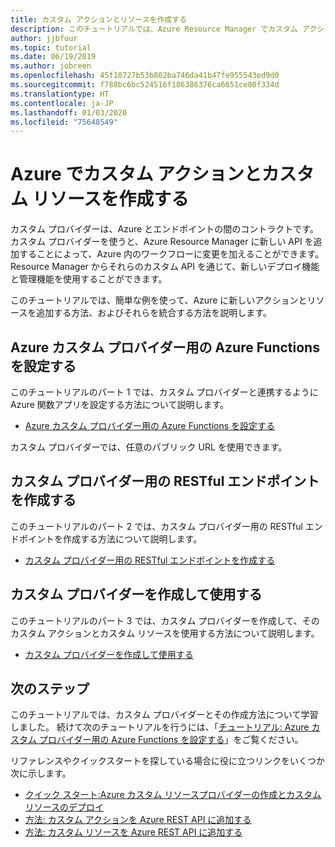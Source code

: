 ```yaml
---
title: カスタム アクションとリソースを作成する
description: このチュートリアルでは、Azure Resource Manager でカスタム アクションとリソースを作成する方法について説明します。 また、Azure Resource Manager テンプレートや Azure CLI、Azure Policy、Azure アクティビティ ログとの間で、カスタム ワークフローがどのように作用するかについても取り上げます。
author: jjbfour
ms.topic: tutorial
ms.date: 06/19/2019
ms.author: jobreen
ms.openlocfilehash: 45f18727b53b802ba746da41b47fe955543ed9d0
ms.sourcegitcommit: f788bc6bc524516f186386376ca6651ce80f334d
ms.translationtype: HT
ms.contentlocale: ja-JP
ms.lasthandoff: 01/03/2020
ms.locfileid: "75648549"
---
```

# <a name="create-custom-actions-and-resources-in-azure"></a>Azure でカスタム アクションとカスタム リソースを作成する

カスタム プロバイダーは、Azure とエンドポイントの間のコントラクトです。 カスタム プロバイダーを使うと、Azure Resource Manager に新しい API を追加することによって、Azure 内のワークフローに変更を加えることができます。 Resource Manager からそれらのカスタム API を通じて、新しいデプロイ機能と管理機能を使用することができます。

このチュートリアルでは、簡単な例を使って、Azure に新しいアクションとリソースを追加する方法、およびそれらを統合する方法を説明します。

## <a name="set-up-azure-functions-for-azure-custom-providers"></a>Azure カスタム プロバイダー用の Azure Functions を設定する

このチュートリアルのパート 1 では、カスタム プロバイダーと連携するように Azure 関数アプリを設定する方法について説明します。

- [Azure カスタム プロバイダー用の Azure Functions を設定する](./tutorial-custom-providers-function-setup.md)

カスタム プロバイダーでは、任意のパブリック URL を使用できます。

## <a name="author-a-restful-endpoint-for-custom-providers"></a>カスタム プロバイダー用の RESTful エンドポイントを作成する

このチュートリアルのパート 2 では、カスタム プロバイダー用の RESTful エンドポイントを作成する方法について説明します。

- [カスタム プロバイダー用の RESTful エンドポイントを作成する](./tutorial-custom-providers-function-authoring.md)

## <a name="create-and-use-a-custom-provider"></a>カスタム プロバイダーを作成して使用する

このチュートリアルのパート 3 では、カスタム プロバイダーを作成して、そのカスタム アクションとカスタム リソースを使用する方法について説明します。

- [カスタム プロバイダーを作成して使用する](./tutorial-custom-providers-create.md)

## <a name="next-steps"></a>次のステップ

このチュートリアルでは、カスタム プロバイダーとその作成方法について学習しました。 続けて次のチュートリアルを行うには、「[チュートリアル: Azure カスタム プロバイダー用の Azure Functions を設定する](./tutorial-custom-providers-function-setup.md)」をご覧ください。

リファレンスやクイックスタートを探している場合に役に立つリンクをいくつか次に示します。

- [クイック スタート:Azure カスタム リソースプロバイダーの作成とカスタム リソースのデプロイ](./create-custom-provider.md)
- [方法: カスタム アクションを Azure REST API に追加する](./custom-providers-action-endpoint-how-to.md)
- [方法: カスタム リソースを Azure REST API に追加する](./custom-providers-resources-endpoint-how-to.md)
